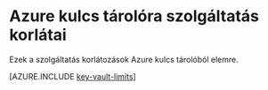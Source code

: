 <properties
   pageTitle="Azure kulcs tárolóra szolgáltatás korlátai |} Microsoft Azure"
   description="A szolgáltatás korlátai találhat Azure kulcs tárolóból elemre."
   documentationCenter="dev-center-name"
   services="key-vault"  
   authors="cabailey"
   manager="mbaldwin"
   editor=""/>

<tags
   ms.service="key-vault"
   ms.devlang="na"
   ms.topic="article"
   ms.tgt_pltfrm="na"
   ms.workload="identity"
   ms.date="09/16/2016"
   ms.author="mbaldwin"/>

# <a name="azure-key-vault-service-limits"></a>Azure kulcs tárolóra szolgáltatás korlátai

Ezek a szolgáltatás korlátozások Azure kulcs tárolóból elemre.

[AZURE.INCLUDE [key-vault-limits](../../includes/key-vault-limits.md)]
